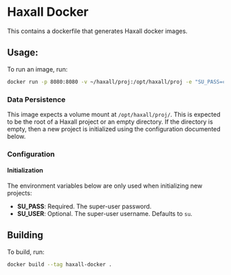 # Haxall Docker

This contains a dockerfile that generates Haxall docker images.

## Usage:

To run an image, run:

```bash
docker run -p 8080:8080 -v ~/haxall/proj:/opt/haxall/proj -e "SU_PASS=changeme" haxall-docker
```

### Data Persistence

This image expects a volume mount at `/opt/haxall/proj/`. This is expected to be the root of a Haxall project or an 
empty directory. If the directory is empty, then a new project is initialized using the configuration documented below.

### Configuration

#### Initialization

The environment variables below are only used when initializing new projects:
- **SU_PASS**: Required. The super-user password.
- **SU_USER**: Optional. The super-user username. Defaults to `su`.


## Building

To build, run:

```bash
docker build --tag haxall-docker .
```

